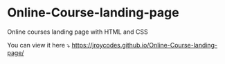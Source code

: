 # Online-Course-landing-page
Online courses landing page with HTML and CSS

You can view it here ⤵️
https://jroycodes.github.io/Online-Course-landing-page/

